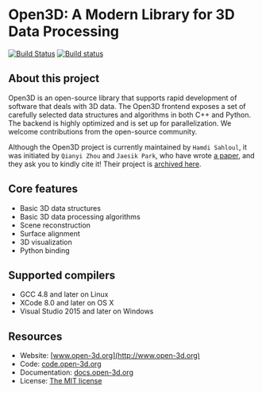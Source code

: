 # Open3D: A Modern Library for 3D Data Processing

[![Build Status](https://travis-ci.org/Sahloul/Open3D.svg?branch=master)](https://travis-ci.org/Sahloul/Open3D)
[![Build status](https://ci.appveyor.com/api/projects/status/4cf22otffmfyuif2?svg=true)](https://ci.appveyor.com/project/Sahloul/open3d)

## About this project

Open3D is an open-source library that supports rapid development of software that deals with 3D data. The Open3D frontend exposes a set of carefully selected data structures and algorithms in both C++ and Python. The backend is highly optimized and is set up for parallelization. We welcome contributions from the open-source community.

Although the Open3D project is currently maintained by `Hamdi Sahloul`, it was initiated by `Qianyi Zhou` and `Jaesik Park`, who have wrote [a paper](http://www.open3d.org/paper.pdf), and they ask you to kindly cite it! Their project is [archived here](http://legacy-code.open-3d.org).

## Core features

* Basic 3D data structures
* Basic 3D data processing algorithms
* Scene reconstruction
* Surface alignment
* 3D visualization
* Python binding

## Supported compilers

* GCC 4.8 and later on Linux
* XCode 8.0 and later on OS X
* Visual Studio 2015 and later on Windows

## Resources

* Website: [www.open-3d.org](http://www.open-3d.org)
* Code: [code.open-3d.org](http://code.open-3d.org)
* Documentation: [docs.open-3d.org](http://docs.open-3d.org)
* License: [The MIT license](https://opensource.org/licenses/MIT)

